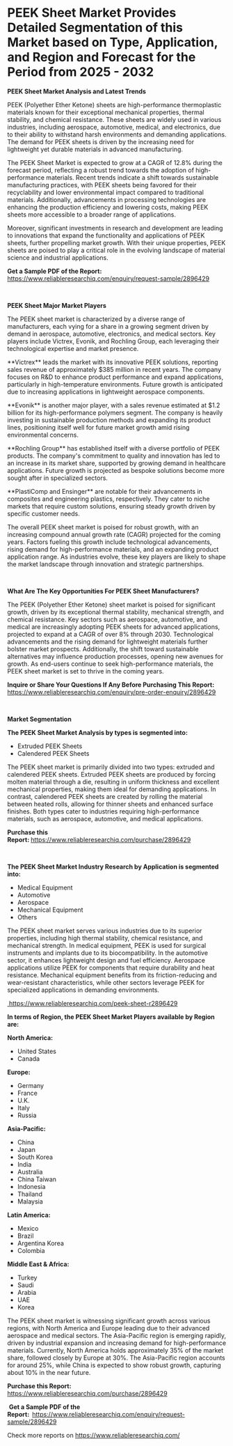 <p><h1>PEEK Sheet Market Provides Detailed Segmentation of this Market based on Type, Application, and Region and Forecast for the Period from 2025 - 2032</h1></p><p><strong>PEEK Sheet Market Analysis and Latest Trends</strong></p>
<p><p>PEEK (Polyether Ether Ketone) sheets are high-performance thermoplastic materials known for their exceptional mechanical properties, thermal stability, and chemical resistance. These sheets are widely used in various industries, including aerospace, automotive, medical, and electronics, due to their ability to withstand harsh environments and demanding applications. The demand for PEEK sheets is driven by the increasing need for lightweight yet durable materials in advanced manufacturing.</p><p>The PEEK Sheet Market is expected to grow at a CAGR of 12.8% during the forecast period, reflecting a robust trend towards the adoption of high-performance materials. Recent trends indicate a shift towards sustainable manufacturing practices, with PEEK sheets being favored for their recyclability and lower environmental impact compared to traditional materials. Additionally, advancements in processing technologies are enhancing the production efficiency and lowering costs, making PEEK sheets more accessible to a broader range of applications. </p><p>Moreover, significant investments in research and development are leading to innovations that expand the functionality and applications of PEEK sheets, further propelling market growth. With their unique properties, PEEK sheets are poised to play a critical role in the evolving landscape of material science and industrial applications.</p></p>
<p><strong>Get a Sample PDF of the Report:&nbsp;</strong> <a href="https://www.reliableresearchiq.com/enquiry/request-sample/2896429?utm_campaign=2707&utm_medium=2&utm_source=Github&utm_content=ia&utm_term=15032025&utm_id=peek-sheet">https://www.reliableresearchiq.com/enquiry/request-sample/2896429</a></p>
<p>&nbsp;</p>
<p><strong>PEEK Sheet Major Market Players</strong></p>
<p><p>The PEEK sheet market is characterized by a diverse range of manufacturers, each vying for a share in a growing segment driven by demand in aerospace, automotive, electronics, and medical sectors. Key players include Victrex, Evonik, and Rochling Group, each leveraging their technological expertise and market presence.</p><p>**Victrex** leads the market with its innovative PEEK solutions, reporting sales revenue of approximately $385 million in recent years. The company focuses on R&D to enhance product performance and expand applications, particularly in high-temperature environments. Future growth is anticipated due to increasing applications in lightweight aerospace components.</p><p>**Evonik** is another major player, with a sales revenue estimated at $1.2 billion for its high-performance polymers segment. The company is heavily investing in sustainable production methods and expanding its product lines, positioning itself well for future market growth amid rising environmental concerns.</p><p>**Rochling Group** has established itself with a diverse portfolio of PEEK products. The company's commitment to quality and innovation has led to an increase in its market share, supported by growing demand in healthcare applications. Future growth is projected as bespoke solutions become more sought after in specialized sectors.</p><p>**PlastiComp and Ensinger** are notable for their advancements in composites and engineering plastics, respectively. They cater to niche markets that require custom solutions, ensuring steady growth driven by specific customer needs.</p><p>The overall PEEK sheet market is poised for robust growth, with an increasing compound annual growth rate (CAGR) projected for the coming years. Factors fueling this growth include technological advancements, rising demand for high-performance materials, and an expanding product application range. As industries evolve, these key players are likely to shape the market landscape through innovation and strategic partnerships.</p></p>
<p>&nbsp;</p>
<p><strong>What Are The Key Opportunities For PEEK Sheet Manufacturers?</strong></p>
<p><p>The PEEK (Polyether Ether Ketone) sheet market is poised for significant growth, driven by its exceptional thermal stability, mechanical strength, and chemical resistance. Key sectors such as aerospace, automotive, and medical are increasingly adopting PEEK sheets for advanced applications, projected to expand at a CAGR of over 8% through 2030. Technological advancements and the rising demand for lightweight materials further bolster market prospects. Additionally, the shift toward sustainable alternatives may influence production processes, opening new avenues for growth. As end-users continue to seek high-performance materials, the PEEK sheet market is set to thrive in the coming years.</p></p>
<p><strong>Inquire or Share Your Questions If Any Before Purchasing This Report:</strong> <a href="https://www.reliableresearchiq.com/enquiry/pre-order-enquiry/2896429?utm_campaign=2707&utm_medium=2&utm_source=Github&utm_content=ia&utm_term=15032025&utm_id=peek-sheet">https://www.reliableresearchiq.com/enquiry/pre-order-enquiry/2896429</a></p>
<p>&nbsp;</p>
<p><strong>Market Segmentation</strong></p>
<p><strong>The PEEK Sheet Market Analysis by types is segmented into:</strong></p>
<p><ul><li>Extruded PEEK Sheets</li><li>Calendered PEEK Sheets</li></ul></p>
<p><p>The PEEK sheet market is primarily divided into two types: extruded and calendered PEEK sheets. Extruded PEEK sheets are produced by forcing molten material through a die, resulting in uniform thickness and excellent mechanical properties, making them ideal for demanding applications. In contrast, calendered PEEK sheets are created by rolling the material between heated rolls, allowing for thinner sheets and enhanced surface finishes. Both types cater to industries requiring high-performance materials, such as aerospace, automotive, and medical applications.</p></p>
<p><strong>Purchase this Report:&nbsp;</strong><a href="https://www.reliableresearchiq.com/purchase/2896429?utm_campaign=2707&utm_medium=2&utm_source=Github&utm_content=ia&utm_term=15032025&utm_id=peek-sheet">https://www.reliableresearchiq.com/purchase/2896429</a></p>
<p>&nbsp;</p>
<p><strong>The PEEK Sheet Market Industry Research by Application is segmented into:</strong></p>
<p><ul><li>Medical Equipment</li><li>Automotive</li><li>Aerospace</li><li>Mechanical Equipment</li><li>Others</li></ul></p>
<p><p>The PEEK sheet market serves various industries due to its superior properties, including high thermal stability, chemical resistance, and mechanical strength. In medical equipment, PEEK is used for surgical instruments and implants due to its biocompatibility. In the automotive sector, it enhances lightweight design and fuel efficiency. Aerospace applications utilize PEEK for components that require durability and heat resistance. Mechanical equipment benefits from its friction-reducing and wear-resistant characteristics, while other sectors leverage PEEK for specialized applications in demanding environments.</p></p>
<p><a href="https://www.reliableresearchiq.com/peek-sheet-r2896429?utm_campaign=2707&utm_medium=2&utm_source=Github&utm_content=ia&utm_term=15032025&utm_id=peek-sheet">&nbsp;https://www.reliableresearchiq.com/peek-sheet-r2896429</a></p>
<p><strong>In terms of Region, the PEEK Sheet Market Players available by Region are:</strong></p>
<p>
    <p> <strong> North America: </strong>
        <ul>
            <li>United States</li>
            <li>Canada</li>
        </ul>
        </p> 
    <p> <strong> Europe: </strong>
        <ul>
            <li>Germany</li>
            <li>France</li>
            <li>U.K.</li>
            <li>Italy</li>
            <li>Russia</li>
        </ul>
        </p> 
    <p> <strong> Asia-Pacific: </strong>
        <ul>
            <li>China</li>
            <li>Japan</li>
            <li>South Korea</li>
            <li>India</li>
            <li>Australia</li>
            <li>China Taiwan</li>
            <li>Indonesia</li>
            <li>Thailand</li>
            <li>Malaysia</li>
        </ul>
        </p> 
    <p> <strong> Latin America: </strong>
        <ul>
            <li>Mexico</li>
            <li>Brazil</li>
            <li>Argentina Korea</li>
            <li>Colombia</li>
        </ul>
        </p> 
    <p> <strong> Middle East & Africa: </strong>
        <ul>
            <li>Turkey</li>
            <li>Saudi</li>
            <li>Arabia</li>
            <li>UAE</li>
            <li>Korea</li>
        </ul>
    </p>
    </p>
<p><p>The PEEK sheet market is witnessing significant growth across various regions, with North America and Europe leading due to their advanced aerospace and medical sectors. The Asia-Pacific region is emerging rapidly, driven by industrial expansion and increasing demand for high-performance materials. Currently, North America holds approximately 35% of the market share, followed closely by Europe at 30%. The Asia-Pacific region accounts for around 25%, while China is expected to show robust growth, capturing about 10% in the near future.</p></p>
<p><strong>Purchase this Report: </strong><a href="https://www.reliableresearchiq.com/purchase/2896429?utm_campaign=2707&utm_medium=2&utm_source=Github&utm_content=ia&utm_term=15032025&utm_id=peek-sheet">https://www.reliableresearchiq.com/purchase/2896429</a></p>
<p>&nbsp;<strong>Get a Sample PDF of the Report:&nbsp;&nbsp;</strong><a href="https://www.reliableresearchiq.com/enquiry/request-sample/2896429?utm_campaign=2707&utm_medium=2&utm_source=Github&utm_content=ia&utm_term=15032025&utm_id=peek-sheet">https://www.reliableresearchiq.com/enquiry/request-sample/2896429</a></p>
<p><strong></strong></p>
<p>Check more reports on <a href="https://www.reliableresearchiq.com/?utm_campaign=2707&utm_medium=2&utm_source=Github&utm_content=ia&utm_term=15032025&utm_id=peek-sheet">https://www.reliableresearchiq.com/</a></p>